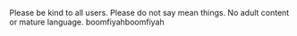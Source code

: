 Please be kind to all users. 
Please do not say mean things. 
No adult content or mature language.
boomfiyahboomfiyah
